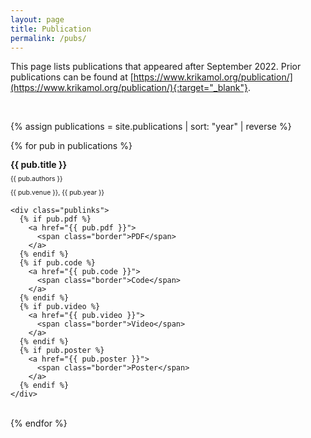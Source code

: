 ```yaml
---
layout: page
title: Publication
permalink: /pubs/
---
```


<style>
.pubitem {
  margin: 0 em 0;
  line-height: 1em;
}

.pubtitle {
  margin-bottom: 0.5em;
  line-height: 1.2em;
  font-weight: bold;
}

.pubauthors,
.pubinfo {
  font-size: 75%;
  margin-bottom: 0.75em;
}
</style>

This page lists publications that appeared after September 2022. Prior publications can be found at [https://www.krikamol.org/publication/](https://www.krikamol.org/publication/){:target="_blank"}.

<br>


{% assign publications = site.publications | sort: "year" | reverse %}

{% for pub in publications %}
  <div class="pubitem">
    <div class="pubtitle">
      {{ pub.title }}
    </div>
    <div class="pubauthors">{{ pub.authors }}</div>
    <div class="pubinfo">{{ pub.venue }}, {{ pub.year }}</div>
    
    <div class="publinks">
      {% if pub.pdf %}
        <a href="{{ pub.pdf }}">
          <span class="border">PDF</span>
        </a>
      {% endif %}
      {% if pub.code %}
        <a href="{{ pub.code }}">
          <span class="border">Code</span>
        </a>
      {% endif %}
      {% if pub.video %}
        <a href="{{ pub.video }}">
          <span class="border">Video</span>
        </a>
      {% endif %}
      {% if pub.poster %}
        <a href="{{ pub.poster }}">
          <span class="border">Poster</span>
        </a>
      {% endif %}
    </div>
  </div>
  <br>
{% endfor %}
